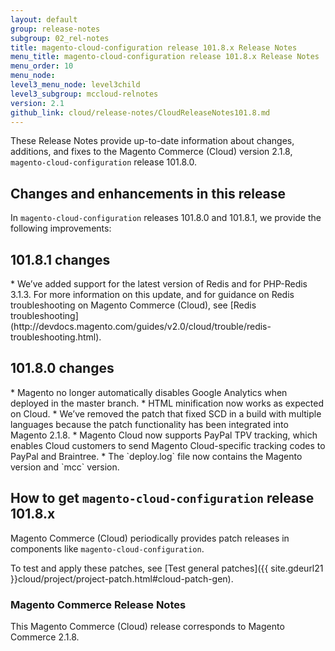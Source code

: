 ```yaml
---
layout: default
group: release-notes
subgroup: 02_rel-notes
title: magento-cloud-configuration release 101.8.x Release Notes
menu_title: magento-cloud-configuration release 101.8.x Release Notes
menu_order: 10
menu_node:
level3_menu_node: level3child
level3_subgroup: mccloud-relnotes
version: 2.1
github_link: cloud/release-notes/CloudReleaseNotes101.8.md
---
```


These Release Notes provide up-to-date information about changes, additions, and fixes to the Magento Commerce (Cloud)  version 2.1.8, `magento-cloud-configuration` release 101.8.0.

## Changes and enhancements in this release
In `magento-cloud-configuration` releases 101.8.0 and 101.8.1, we provide the following improvements:

## 101.8.1 changes

<!--- MAGECLOUD-1005 -->* We’ve added support for the latest version of Redis and for PHP-Redis 3.1.3. For more information on this update, and for guidance on Redis troubleshooting on Magento Commerce (Cloud), see [Redis troubleshooting](http://devdocs.magento.com/guides/v2.0/cloud/trouble/redis-troubleshooting.html).

## 101.8.0 changes

<!--- MAGECLOUD-870 -->* Magento no longer automatically disables Google Analytics when deployed in the master branch.

<!--- MAGECLOUD-860 -->* HTML minification now works as expected on Cloud.

<!--- MAGECLOUD-808-->* We’ve removed the patch that fixed SCD in a build with multiple languages because the patch functionality has been integrated into Magento 2.1.8.

<!--- MAGECLOUD-150-->* Magento Cloud now supports PayPal TPV tracking, which enables Cloud customers to send Magento Cloud-specific tracking codes to PayPal and Braintree.

<!--- MAGECLOUD-459 -->* The `deploy.log` file now contains the Magento version and `mcc` version.


## How to get `magento-cloud-configuration` release 101.8.x
Magento Commerce (Cloud) periodically provides patch releases in components like `magento-cloud-configuration`.

To test and apply these patches, see [Test general patches]({{ site.gdeurl21 }}cloud/project/project-patch.html#cloud-patch-gen).

### Magento Commerce Release Notes
This Magento Commerce (Cloud) release corresponds to Magento Commerce 2.1.8.
